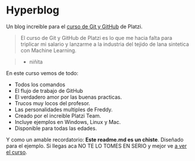 # Hyperblog
Un blog increible para el [curso de Git y GitHub](https://platzi.com/clases/git-github "curso de Git y GitHub") de Platzi.

> El curso de Git y GitHub de Platzi es lo que me hacia falta para triplicar mi salario y lanzarme a la industria del tejido de lana sintetica con Machine Learning.

> - niñita

En este curso vemos de todo:
* Todos los comandos
* El flujo de trabajo de GitHub
* El verdadero amor por las buenas practicas.
* Trucos muy locos del profesor.
* Las personalidades multiples de Freddy.
* Creado por el increible Platzi Team.
* Incluye ejemplos en Windows, Linux y Mac.
* Disponible para todas las edades.

Y como un amable recordatorio: **Este readme.md es un chiste**. Diseñado para el ejemplo.  Si llegas aca NO TE LO TOMES EN SERIO y mejor ve [a ver el curso](https://platzi.com/clases/git-github "a ver el curso").